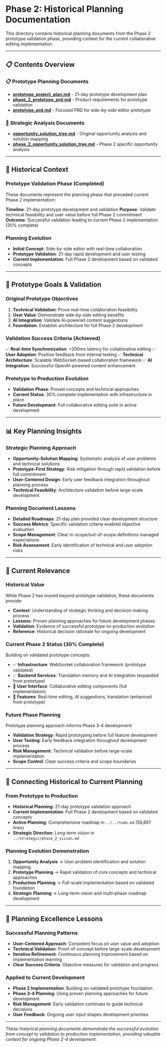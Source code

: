 # Phase 2: Historical Planning Documentation

This directory contains historical planning documents from the Phase 2 prototype validation phase, providing context for the current collaborative editing implementation.

---

## 📋 Contents Overview

### 📋 **Prototype Planning Documents**
- **[prototype_project_plan.md](prototype_project_plan.md)** - 21-day prototype development plan
- **[phase_2_prototype_prd.md](phase_2_prototype_prd.md)** - Product requirements for prototype validation
- **[prototype_prd.md](prototype_prd.md)** - Focused PRD for side-by-side editor prototype

### 🎯 **Strategic Analysis Documents**
- **[opportunity_solution_tree.md](opportunity_solution_tree.md)** - Original opportunity analysis and solution mapping
- **[phase_2_opportunity_solution_tree.md](phase_2_opportunity_solution_tree.md)** - Phase 2 specific opportunity analysis

---

## 📅 Historical Context

### **Prototype Validation Phase** (Completed)
These documents represent the planning phase that preceded current Phase 2 implementation:

**Timeline**: 21-day prototype development and validation
**Purpose**: Validate technical feasibility and user value before full Phase 2 commitment
**Outcome**: Successful validation leading to current Phase 2 implementation (30% complete)

### **Planning Evolution**
- **Initial Concept**: Side-by-side editor with real-time collaboration
- **Prototype Validation**: 21-day rapid development and user testing
- **Current Implementation**: Full Phase 2 development based on validated concepts

---

## 🎯 Prototype Goals & Validation

### **Original Prototype Objectives**
1. **Technical Validation**: Prove real-time collaboration feasibility
2. **User Value**: Demonstrate side-by-side editing benefits
3. **AI Integration**: Validate AI-powered content suggestions
4. **Foundation**: Establish architecture for full Phase 2 development

### **Validation Success Criteria** (Achieved)
✅ **Real-time Synchronization**: <200ms latency for collaborative editing
✅ **User Adoption**: Positive feedback from internal testing
✅ **Technical Architecture**: Scalable WebSocket-based collaboration framework
✅ **AI Integration**: Successful OpenAI-powered content enhancement

### **Prototype to Production Evolution**
- **Validation Phase**: Proved concepts and technical approaches
- **Current Status**: 30% complete implementation with infrastructure in place
- **Future Development**: Full collaborative editing suite in active development

---

## 📊 Key Planning Insights

### **Strategic Planning Approach**
- **Opportunity-Solution Mapping**: Systematic analysis of user problems and technical solutions
- **Prototype-First Strategy**: Risk mitigation through rapid validation before full commitment
- **User-Centered Design**: Early user feedback integration throughout planning process
- **Technical Feasibility**: Architecture validation before large-scale development

### **Planning Document Lessons**
- **Detailed Roadmaps**: 21-day plan provided clear development structure
- **Success Metrics**: Specific validation criteria enabled objective evaluation
- **Scope Management**: Clear in-scope/out-of-scope definitions managed expectations
- **Risk Assessment**: Early identification of technical and user adoption risks

---

## 🔄 Current Relevance

### **Historical Value**
While Phase 2 has moved beyond prototype validation, these documents provide:
- **Context**: Understanding of strategic thinking and decision-making process
- **Lessons**: Proven planning approaches for future development phases
- **Validation**: Evidence of successful prototype-to-production evolution
- **Reference**: Historical decision rationale for ongoing development

### **Current Phase 2 Status** (30% Complete)
Building on validated prototype concepts:
- ✅ **Infrastructure**: WebSocket collaboration framework (prototype validated)
- ✅ **Backend Services**: Translation memory and AI integration (expanded from prototype)
- 🚧 **User Interface**: Collaborative editing components (full implementation)
- 🚧 **Features**: Real-time editing, AI suggestions, translation (enhanced from prototype)

### **Future Phase Planning**
Prototype planning approach informs Phase 3-4 development:
- **Validation Strategy**: Rapid prototyping before full feature development
- **User Testing**: Early feedback integration throughout development process
- **Risk Management**: Technical validation before large-scale implementation
- **Scope Control**: Clear success criteria and scope boundaries

---

## 🧭 Connecting Historical to Current Planning

### **From Prototype to Production**
- **Historical Planning**: 21-day prototype validation approach
- **Current Implementation**: Full Phase 2 development based on validated concepts
- **Active Planning**: Comprehensive roadmap in `../../todo.md` (56,897 lines)
- **Strategic Direction**: Long-term vision in `../strategic/phase_2_vision.md`

### **Planning Evolution Demonstration**
1. **Opportunity Analysis** → User problem identification and solution mapping
2. **Prototype Planning** → Rapid validation of core concepts and technical approaches
3. **Production Planning** → Full-scale implementation based on validated foundation
4. **Strategic Planning** → Long-term vision and multi-phase roadmap development

---

## 🎯 Planning Excellence Lessons

### **Successful Planning Patterns**
- **User-Centered Approach**: Consistent focus on user value and adoption
- **Technical Validation**: Proof-of-concept before large-scale development
- **Iterative Refinement**: Continuous planning improvement based on implementation learning
- **Clear Success Criteria**: Objective measures for validation and progress

### **Applied to Current Development**
- **Phase 2 Implementation**: Building on validated prototype foundation
- **Phase 3-4 Planning**: Using proven planning approaches for future development
- **Risk Management**: Early validation continues to guide technical decisions
- **User Feedback**: Ongoing user input shapes development priorities

---

*These historical planning documents demonstrate the successful evolution from concept to validation to production implementation, providing valuable context for ongoing Phase 2-4 development.*
